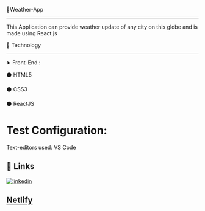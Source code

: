🔰Weather-App
________
This Application can provide weather update of any city on this globe and is  made using React.js

🔰 Technology
____
➤ Front-End :

⚫ HTML5

⚫ CSS3

⚫ ReactJS

# Test Configuration:

Text-editors used: VS Code

 ## 🔗 Links
[![linkedin](https://img.shields.io/badge/linkedin-0A66C2?style=for-the-badge&logo=linkedin&logoColor=white)](https://www.linkedin.com/in/yashi-khare-6a6a621a8)
## [Netlify](https://yashikhare-weather-app.netlify.app/)
